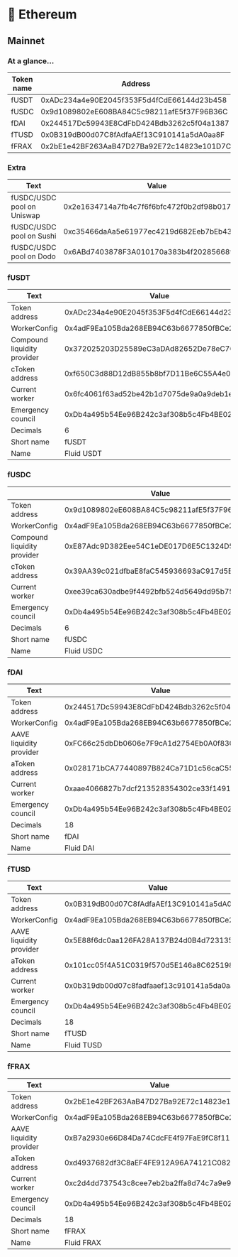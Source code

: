 # 💠 Ethereum

## Mainnet

### At a glance...

| Token name | Address                                    |
| ---------- | ------------------------------------------ |
| fUSDT      | 0xADc234a4e90E2045f353F5d4fCdE66144d23b458 |
| fUSDC      | 0x9d1089802eE608BA84C5c98211afE5f37F96B36C |
| fDAI       | 0x244517Dc59943E8CdFbD424Bdb3262c5f04a1387 |
| fTUSD      | 0x0B319dB00d07C8fAdfaAEf13C910141a5dA0aa8F |
| fFRAX      | 0x2bE1e42BF263AaB47D27Ba92E72c14823e101D7C |

### Extra

| Text                       | Value                                      |
| -------------------------- | ------------------------------------------ |
| fUSDC/USDC pool on Uniswap | 0x2e1634714a7fb4c7f6f6bfc472f0b2df98b01766 |
| fUSDC/USDC pool on Sushi   | 0xc35466daAa5e61977ec4219d682Eeb7bEb431726 |
| fUSDC/USDC pool on Dodo    | 0x6ABd7403878F3A010170a383b4f20285668fd979 |

### fUSDT

| Text                        | Value                                      |
| --------------------------- | ------------------------------------------ |
| Token address               | 0xADc234a4e90E2045f353F5d4fCdE66144d23b458 |
| WorkerConfig                | 0x4adF9Ea105Bda268EB94C63b6677850fBCe25fd9 |
| Compound liquidity provider | 0x372025203D25589eC3aDAd82652De78eC76fFabC |
| cToken address              | 0xf650C3d88D12dB855b8bf7D11Be6C55A4e07dCC9 |
| Current worker              | 0x6fc4061f63ad52be42b1d7075de9a0a9deb1ebbe |
| Emergency council           | 0xDb4a495b54Ee96B242c3af308b5c4Fb4BE0207cd |
| Decimals                    | 6                                          |
| Short name                  | fUSDT                                      |
| Name                        | Fluid USDT                                 |

### fUSDC

|                             | Value                                      |
| --------------------------- | ------------------------------------------ |
| Token address               | 0x9d1089802eE608BA84C5c98211afE5f37F96B36C |
| WorkerConfig                | 0x4adF9Ea105Bda268EB94C63b6677850fBCe25fd9 |
| Compound liquidity provider | 0xE87Adc9D382Eee54C1eDE017D6E5C1324D59F457 |
| cToken address              | 0x39AA39c021dfbaE8faC545936693aC917d5E7563 |
| Current worker              | 0xee39ca630adbe9f4492bfb524d5649dd95b75d28 |
| Emergency council           | 0xDb4a495b54Ee96B242c3af308b5c4Fb4BE0207cd |
| Decimals                    | 6                                          |
| Short name                  | fUSDC                                      |
| Name                        | Fluid USDC                                 |

### fDAI

| Text                    | Value                                      |
| ----------------------- | ------------------------------------------ |
| Token address           | 0x244517Dc59943E8CdFbD424Bdb3262c5f04a1387 |
| WorkerConfig            | 0x4adF9Ea105Bda268EB94C63b6677850fBCe25fd9 |
| AAVE liquidity provider | 0xFC66c25dbDb0606e7F9cA1d2754Eb0A0f8306dA9 |
| aToken address          | 0x028171bCA77440897B824Ca71D1c56caC55b68A3 |
| Current worker          | 0xaae4066827b7dcf213528354302ce33f1491283b |
| Emergency council       | 0xDb4a495b54Ee96B242c3af308b5c4Fb4BE0207cd |
| Decimals                | 18                                         |
| Short name              | fDAI                                       |
| Name                    | Fluid DAI                                  |

### fTUSD

| Text                    | Value                                      |
| ----------------------- | ------------------------------------------ |
| Token address           | 0x0B319dB00d07C8fAdfaAEf13C910141a5dA0aa8F |
| WorkerConfig            | 0x4adF9Ea105Bda268EB94C63b6677850fBCe25fd9 |
| AAVE liquidity provider | 0x5E88f6dc0aa126FA28A137B24d0B4d7231352a0B |
| aToken address          | 0x101cc05f4A51C0319f570d5E146a8C625198e636 |
| Current worker          | 0x0b319db00d07c8fadfaaef13c910141a5da0aa8f |
| Emergency council       | 0xDb4a495b54Ee96B242c3af308b5c4Fb4BE0207cd |
| Decimals                | 18                                         |
| Short name              | fTUSD                                      |
| Name                    | Fluid TUSD                                 |

### fFRAX

| Text                    | Value                                      |
| ----------------------- | ------------------------------------------ |
| Token address           | 0x2bE1e42BF263AaB47D27Ba92E72c14823e101D7C |
| WorkerConfig            | 0x4adF9Ea105Bda268EB94C63b6677850fBCe25fd9 |
| AAVE liquidity provider | 0xB7a2930e66D84Da74CdcFE4f97FaE9fC8f1114e8 |
| aToken address          | 0xd4937682df3C8aEF4FE912A96A74121C0829E664 |
| Current worker          | 0xc2d4dd737543c8cee7eb2ba2ffa8d74c7a9e9489 |
| Emergency council       | 0xDb4a495b54Ee96B242c3af308b5c4Fb4BE0207cd |
| Decimals                | 18                                         |
| Short name              | fFRAX                                      |
| Name                    | Fluid FRAX                                 |
